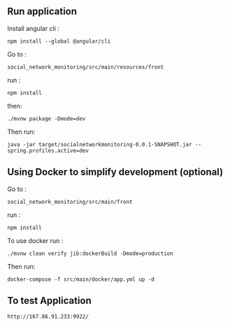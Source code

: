 ## Run application
Install angular cli :
    
    npm install --global @angular/cli
    
Go to :

	social_network_monitoring/src/main/resources/front

run :

	npm install 

then:

	./mvnw package -Dmode=dev

Then run:

    java -jar target/socialnetworkmonitoring-0.0.1-SNAPSHOT.jar --spring.profiles.active=dev
    
## Using Docker to simplify development (optional)

Go to :

	social_network_monitoring/src/main/front

run :

	npm install 

To use docker run :

    ./mvnw clean verify jib:dockerBuild -Dmode=production

Then run:

    docker-compose -f src/main/docker/app.yml up -d

## To test Application

    http://167.86.91.233:9922/

